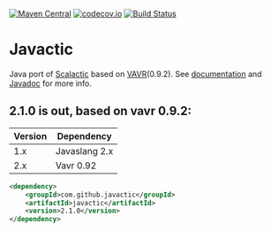 [![Maven Central](https://maven-badges.herokuapp.com/maven-central/com.github.javactic/javactic/badge.svg)](https://maven-badges.herokuapp.com/maven-central/com.github.javactic/javactic)
[![codecov.io](https://codecov.io/github/javactic/javactic/coverage.svg?branch=master)](https://codecov.io/github/javactic/javactic?branch=master)
[![Build Status](https://travis-ci.org/javactic/javactic.svg?branch=master)](https://travis-ci.org/javactic/javactic)

# Javactic
Java port of [Scalactic](http://www.scalactic.org/) based on [VAVR](http://www.vavr.io/)(0.9.2).
See [documentation](http://javactic.github.io/javactic/) and [Javadoc](http://www.javadoc.io/doc/com.github.javactic/javactic/2.1.0) for more info.

## 2.1.0 is out, based on vavr 0.9.2:

| Version | Dependency    |
| ------- | ------------- |
| 1.x     | Javaslang 2.x |
| 2.x     | Vavr 0.92     |

```xml
<dependency>
    <groupId>com.github.javactic</groupId>
    <artifactId>javactic</artifactId>
    <version>2.1.0</version>
</dependency>
```
